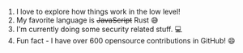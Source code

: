 1. I love to explore how things work in the low level!
2. My favorite language is ~~JavaScript~~ Rust 😅
3. I'm currently doing some security related stuff. 💻
4. Fun fact - I have over 600 opensource contributions in GitHub! 😄
